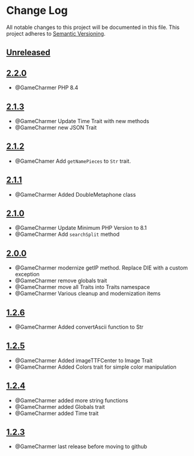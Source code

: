 
# Change Log
All notable changes to this project will be documented in this file.
This project adheres to [Semantic Versioning](http://semver.org/).

## [Unreleased](https://github.com/KongHack/Utilities)



## [2.2.0](https://github.com/KongHack/Utilities/releases/tag/2.2.0)
- @GameCharmer PHP 8.4



## [2.1.3](https://github.com/KongHack/Utilities/releases/tag/2.1.3)
- @GameCharmer Update Time Trait with new methods
- @GameCharmer new JSON Trait



## [2.1.2](https://github.com/KongHack/Utilities/releases/tag/2.1.2)
- @GameChamer Add `getNamePieces` to `Str` trait.



## [2.1.1](https://github.com/KongHack/Utilities/releases/tag/2.1.1)
- @GameCharmer Added DoubleMetaphone class



## [2.1.0](https://github.com/KongHack/Utilities/releases/tag/2.1.0)
- @GameCharmer Update Minimum PHP Version to 8.1
- @GameCharmer Add `searchSplit` method



## [2.0.0](https://github.com/KongHack/Utilities/releases/tag/2.0.0)
 - @GameCharmer modernize getIP method.  Replace DIE with a custom exception
 - @GameCharmer remove globals trait
 - @GameCharmer move all Traits into Traits namespace
 - @GameCharmer Various cleanup and modernization items



## [1.2.6](https://github.com/KongHack/Utilities/releases/tag/1.2.6)
 - @GameCharmer Added convertAscii function to Str



## [1.2.5](https://github.com/KongHack/Utilities/releases/tag/1.2.5)
 - @GameCharmer Added imageTTFCenter to Image Trait
 - @GameCharmer Added Colors trait for simple color manipulation



## [1.2.4](https://github.com/KongHack/Utilities/releases/tag/1.2.4)
 - @GameCharmer added more string functions
 - @GameCharmer added Globals trait
 - @GameCharmer added Time trait



## [1.2.3](https://github.com/KongHack/Utilities/releases/tag/1.2.3)
 - @GameCharmer last release before moving to github


